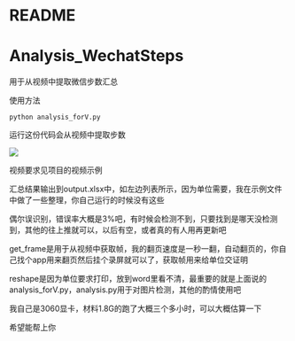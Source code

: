 # README
# Analysis_WechatSteps
用于从视频中提取微信步数汇总

使用方法

```
python analysis_forV.py
```

运行这份代码会从视频中提取步数

![](E:\Data\Doc\2024.11日记\11.29\daisy.jpg)

视频要求见项目的视频示例

汇总结果输出到output.xlsx中，如左边列表所示，因为单位需要，我在示例文件中做了一些整理，你自己运行的时候没有这些

偶尔误识别，错误率大概是3%吧，有时候会检测不到，只要找到是哪天没检测到，其他的往上推就可以，以后有空，或者真的有人用再更新吧

get_frame是用于从视频中获取帧，我的翻页速度是一秒一翻，自动翻页的，你自己找个app用来翻页然后挂个录屏就可以了，获取帧用来给单位交证明

reshape是因为单位要求打印，放到word里看不清，最重要的就是上面说的analysis_forV.py，analysis.py用于对图片检测，其他的酌情使用吧

我自己是3060显卡，材料1.8G的跑了大概三个多小时，可以大概估算一下

希望能帮上你


